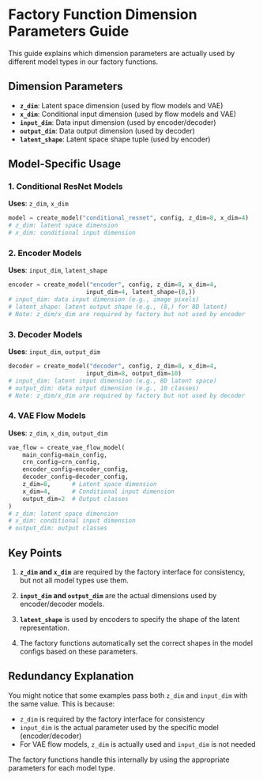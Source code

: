 # Factory Function Dimension Parameters Guide

This guide explains which dimension parameters are actually used by different model types in our factory functions.

## Dimension Parameters

- **`z_dim`**: Latent space dimension (used by flow models and VAE)
- **`x_dim`**: Conditional input dimension (used by flow models and VAE)  
- **`input_dim`**: Data input dimension (used by encoder/decoder)
- **`output_dim`**: Data output dimension (used by decoder)
- **`latent_shape`**: Latent space shape tuple (used by encoder)

## Model-Specific Usage

### 1. Conditional ResNet Models
**Uses**: `z_dim`, `x_dim`
```python
model = create_model("conditional_resnet", config, z_dim=8, x_dim=4)
# z_dim: latent space dimension
# x_dim: conditional input dimension
```

### 2. Encoder Models  
**Uses**: `input_dim`, `latent_shape`
```python
encoder = create_model("encoder", config, z_dim=8, x_dim=4, 
                      input_dim=4, latent_shape=(8,))
# input_dim: data input dimension (e.g., image pixels)
# latent_shape: latent output shape (e.g., (8,) for 8D latent)
# Note: z_dim/x_dim are required by factory but not used by encoder
```

### 3. Decoder Models
**Uses**: `input_dim`, `output_dim`
```python
decoder = create_model("decoder", config, z_dim=8, x_dim=4,
                      input_dim=8, output_dim=10)
# input_dim: latent input dimension (e.g., 8D latent space)
# output_dim: data output dimension (e.g., 10 classes)
# Note: z_dim/x_dim are required by factory but not used by decoder
```

### 4. VAE Flow Models
**Uses**: `z_dim`, `x_dim`, `output_dim`
```python
vae_flow = create_vae_flow_model(
    main_config=main_config,
    crn_config=crn_config, 
    encoder_config=encoder_config,
    decoder_config=decoder_config,
    z_dim=8,      # Latent space dimension
    x_dim=4,      # Conditional input dimension
    output_dim=2  # Output classes
)
# z_dim: latent space dimension
# x_dim: conditional input dimension  
# output_dim: output classes
```

## Key Points

1. **`z_dim` and `x_dim`** are required by the factory interface for consistency, but not all model types use them.

2. **`input_dim` and `output_dim`** are the actual dimensions used by encoder/decoder models.

3. **`latent_shape`** is used by encoders to specify the shape of the latent representation.

4. The factory functions automatically set the correct shapes in the model configs based on these parameters.

## Redundancy Explanation

You might notice that some examples pass both `z_dim` and `input_dim` with the same value. This is because:

- `z_dim` is required by the factory interface for consistency
- `input_dim` is the actual parameter used by the specific model (encoder/decoder)
- For VAE flow models, `z_dim` is actually used and `input_dim` is not needed

The factory functions handle this internally by using the appropriate parameters for each model type.
